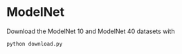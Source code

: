 # ModelNet

Download the ModelNet 10 and ModelNet 40 datasets with

```bash
python download.py
```

